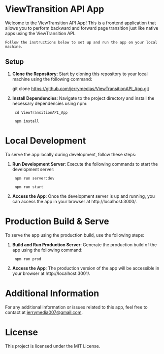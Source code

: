 # ViewTransition API App

Welcome to the ViewTransition API App! This is a frontend application that allows you to perform backward and forward page transition just like native apps using the ViewTransition API.

    Follow the instructions below to set up and run the app on your local machine.

## Setup

1. **Clone the Repository**: Start by cloning this repository to your local machine using the following command:

   git clone https://github.com/jerrymedias/ViewTransitionAPI_App.git

2. **Install Dependencies**: Navigate to the project directory and install the necessary dependencies using npm:
    
        cd ViewTransitionAPI_App

        npm install

# Local Development
To serve the app locally during development, follow these steps:

1. **Run Development Server**: Execute the following commands to start the development server:

        npm run server:dev

        npm run start

2. **Access the App**: Once the development server is up and running, you can access the app in your browser at http://localhost:3000/.

# Production Build & Serve
To serve the app using the production build, use the following steps:

1. **Build and Run Production Server**: Generate the production build of the app using the following command:

        npm run prod

2. **Access the App**: The production version of the app will be accessible in your browser at http://localhost:3001/.

# Additional Information
For any additional information or issues related to this app, feel free to contact at jerrymedia007@gmail.com.

# License
This project is licensed under the MIT License.
